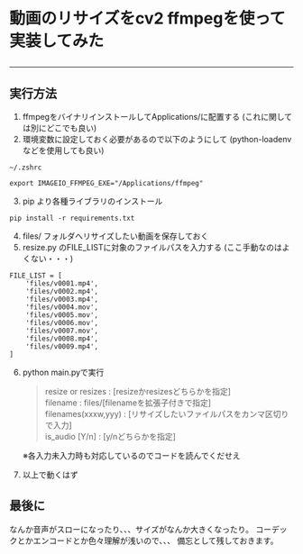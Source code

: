 # 動画のリサイズをcv2 ffmpegを使って実装してみた<hr>

## 実行方法
1. ffmpegをバイナリインストールしてApplications/に配置する
   (これに関しては別にどこでも良い)
2. 環境変数に設定しておく必要があるので以下のようにして
   (python-loadenvなどを使用しても良い)
```commandline
~/.zshrc

export IMAGEIO_FFMPEG_EXE="/Applications/ffmpeg"
```
3. pip より各種ライブラリのインストール
```commandline
pip install -r requirements.txt
```
4. files/ フォルダへリサイズしたい動画を保存しておく
5. resize.py のFILE_LISTに対象のファイルパスを入力する
   (ここ手動なのはよくない・・・)
```commandline
FILE_LIST = [
    'files/v0001.mp4',
    'files/v0002.mp4',
    'files/v0003.mp4',
    'files/v0004.mov',
    'files/v0005.mov',
    'files/v0006.mov',
    'files/v0007.mov',
    'files/v0008.mp4',
    'files/v0009.mp4',
]
```
6. python main.pyで実行
   > resize or resizes : [resizeかresizesどちらかを指定]  
   > filename : files/[filenameを拡張子付きで指定]  
   > filenames(xxxw,yyy) : [リサイズしたいファイルパスをカンマ区切りで入力]  
   > is_audio [Y/n] : [y/nどちらかを指定]  
   
   ※各入力未入力時も対応しているのでコードを読んでくだせえ
7. 以上で動くはず

## 最後に
なんか音声がスローになったり、、、サイズがなんか大きくなったり。
コーデックとかエンコードとか色々理解が浅いので、、、
備忘として残しておきます。